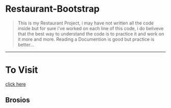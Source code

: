 # Restaurant-Bootstrap

> This is my Restaurant Project, i may have not written all the code inside but for sure i've worked on each line of this code, i do beliveve that the best way to understand the code is to practice it and work on it more and more. Reading a Documention is good but practice is better...

---

# To Visit

[click here](https://brosios.github.io/Resto-Bootstrap/)

## Brosios

